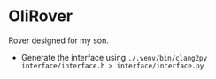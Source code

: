 # OliRover
Rover designed for my son.

* Generate the interface using `./.venv/bin/clang2py interface/interface.h > interface/interface.py`
